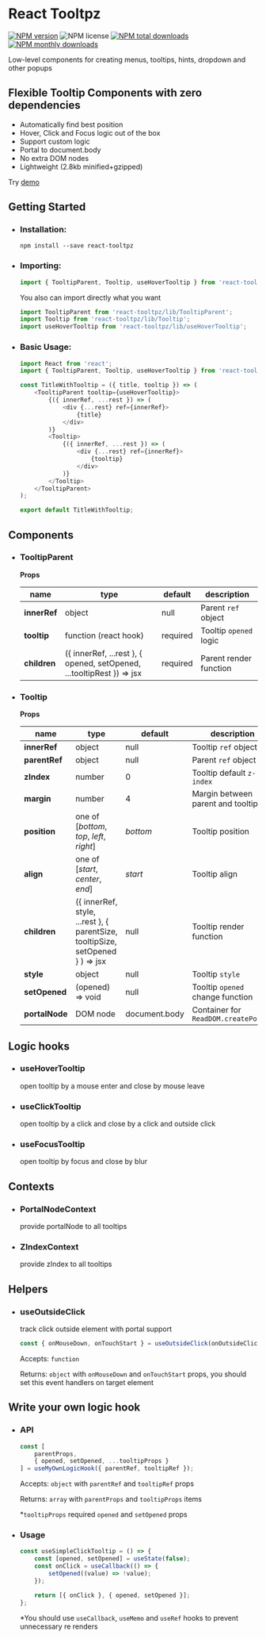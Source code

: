 # React Tooltpz
[![NPM version](https://img.shields.io/npm/v/react-tooltpz.svg?style=flat)](https://www.npmjs.com/package/react-tooltpz)
![NPM license](https://img.shields.io/npm/l/react-tooltpz.svg?style=flat)
[![NPM total downloads](https://img.shields.io/npm/dt/react-tooltpz.svg?style=flat)](https://npmcharts.com/compare/react-tooltpz?minimal=true)
[![NPM monthly downloads](https://img.shields.io/npm/dm/react-tooltpz.svg?style=flat)](https://npmcharts.com/compare/react-tooltpz?minimal=true)

Low-level components for creating menus, tooltips, hints, dropdown and other popups

## Flexible Tooltip Components with zero dependencies

- Automatically find best position
- Hover, Click and Focus logic out of the box
- Support custom logic
- Portal to document.body
- No extra DOM nodes
- Lightweight (2.8kb minified+gzipped)

Try [demo](https://codesandbox.io/s/react-tooltpz-diej4)

## Getting Started

- ### Installation:

    ```shell script
    npm install --save react-tooltpz
    ```

- ### Importing:

    ```javascript
    import { TooltipParent, Tooltip, useHoverTooltip } from 'react-tooltpz';
    ```
    
    You also can import directly what you want 
    
    ```javascript
    import TooltipParent from 'react-tooltpz/lib/TooltipParent';
    import Tooltip from 'react-tooltpz/lib/Tooltip';
    import useHoverTooltip from 'react-tooltpz/lib/useHoverTooltip';
    ```

- ### Basic Usage:

    ```javascript
    import React from 'react';
    import { TooltipParent, Tooltip, useHoverTooltip } from 'react-tooltpz';
    
    const TitleWithTooltip = ({ title, tooltip }) => (
        <TooltipParent tooltip={useHoverTooltip}>
            {({ innerRef, ...rest }) => (
                <div {...rest} ref={innerRef}>
                    {title}
                </div>
            )}
            <Tooltip>
                {({ innerRef, ...rest }) => (
                    <div {...rest} ref={innerRef}>
                        {tooltip}
                    </div>
                )}
            </Tooltip>
        </TooltipParent>
    );
    
    export default TitleWithTooltip;
    ```

## Components

- ### TooltipParent

    **Props**
    
    name             |type                                                                 |default |description
    -----------------|---------------------------------------------------------------------|--------|-----------
    **innerRef**     |object                                                               |null    |Parent `ref` object
    **tooltip**      |function (react hook)                                                |required|Tooltip `opened` logic
    **children**     |({ innerRef, ...rest }, { opened, setOpened, ...tooltipRest }) => jsx|required|Parent render function

- ### Tooltip

    **Props**
    
    name          |type                                                                          |default      |description
    --------------|------------------------------------------------------------------------------|-------------|-----------
    **innerRef**  |object                                                                        |null         |Tooltip `ref` object
    **parentRef** |object                                                                        |null         |Parent `ref` object
    **zIndex**    |number                                                                        |0            |Tooltip default `z-index`
    **margin**    |number                                                                        |4            |Margin between parent and tooltip
    **position**  |one of [_bottom_, _top_, _left_, _right_]                                     |_bottom_     |Tooltip position
    **align**     |one of [_start_, _center_, _end_]                                             |_start_      |Tooltip align
    **children**  |({ innerRef, style, ...rest }, { parentSize, tooltipSize, setOpened } ) => jsx|null         |Tooltip render function
    **style**     |object                                                                        |null         |Tooltip `style`
    **setOpened** |(opened) => void                                                              |null         |Tooltip `opened` change function
    **portalNode**|DOM node                                                                      |document.body|Container for `ReadDOM.createPortal`

## Logic hooks

- ### useHoverTooltip

    open tooltip by a mouse enter and close by mouse leave

- ### useClickTooltip

    open tooltip by a click and close by a click and outside click

- ### useFocusTooltip

    open tooltip by focus and close by blur

## Contexts

- ### PortalNodeContext

    provide portalNode to all tooltips

- ### ZIndexContext

    provide zIndex to all tooltips

## Helpers

- ### useOutsideClick
    
    track click outside element with portal support

    ```javascript
    const { onMouseDown, onTouchStart } = useOutsideClick(onOutsideClick);
    ```

    Accepts: `function`
  
    Returns: `object` with `onMouseDown` and `onTouchStart` props, you should set this event handlers on target element

## Write your own logic hook

- ### API

    ```javascript
    const [
        parentProps,
        { opened, setOpened, ...tooltipProps }
    ] = useMyOwnLogicHook({ parentRef, tooltipRef });
    ```
    
    Accepts: `object` with `parentRef` and `tooltipRef` props
    
    Returns: `array` with `parentProps` and `tooltipProps` items
    
    *`tooltipProps` required `opened` and `setOpened` props

- ### Usage

    ```javascript
    const useSimpleClickTooltip = () => {
        const [opened, setOpened] = useState(false);
        const onClick = useCallback(() => {
            setOpened((value) => !value);
        });
    
        return [{ onClick }, { opened, setOpened }];
    };
    ```
    
    *You should use `useCallback`, `useMemo` and `useRef` hooks to prevent unnecessary re renders
